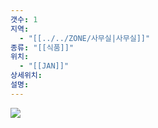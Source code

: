 ```yaml
---
갯수: 1
지역:
  - "[[../../ZONE/사무실|사무실]]"
종류: "[[식품]]"
위치:
  - "[[JAN]]"
상세위치: 
설명:
---
```

![](http://192.168.50.22/devices/250118_IMG_0045.jpg)